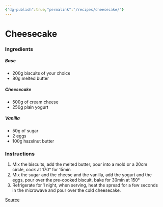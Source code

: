 ```yaml
---
{"dg-publish":true,"permalink":"/recipes/cheesecake/"}
---
```


# Cheesecake
### Ingredients
##### Base 
- 200g biscuits of your choice
- 80g melted butter
##### Cheesecake
- 500g of cream cheese
- 250g plain yogurt
##### Vanilla
- 50g of sugar
- 2 eggs
- 100g hazelnut butter
### Instructions
1. Mix the biscuits, add the melted butter, pour into a mold or a 20cm circle, cook at 170° for 15min
2. Mix the sugar and the cheese and the vanilla, add the yogurt and the eggs, pour over the pre-cooked biscuit, bake for 30min at 150°
3. Refrigerate for 1 night, when serving, heat the spread for a few seconds in the microwave and pour over the cold cheesecake.

[Source](https://www.instagram.com/reel/C6MYG5tv5ju/?utm_source=ig_web_copy_link&igsh=MzRlODBiNWFlZA==) 